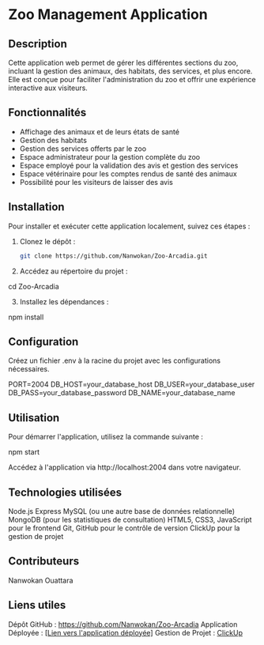 # Zoo Management Application

## Description
Cette application web permet de gérer les différentes sections du zoo, incluant la gestion des animaux, des habitats, des services, et plus encore. Elle est conçue pour faciliter l'administration du zoo et offrir une expérience interactive aux visiteurs.

## Fonctionnalités
- Affichage des animaux et de leurs états de santé
- Gestion des habitats
- Gestion des services offerts par le zoo
- Espace administrateur pour la gestion complète du zoo
- Espace employé pour la validation des avis et gestion des services
- Espace vétérinaire pour les comptes rendus de santé des animaux
- Possibilité pour les visiteurs de laisser des avis

## Installation
Pour installer et exécuter cette application localement, suivez ces étapes :

1. Clonez le dépôt :
   ```bash
   git clone https://github.com/Nanwokan/Zoo-Arcadia.git

2. Accédez au répertoire du projet :

cd Zoo-Arcadia

3. Installez les dépendances :

npm install

## Configuration
Créez un fichier .env à la racine du projet avec les configurations nécessaires.

PORT=2004
DB_HOST=your_database_host
DB_USER=your_database_user
DB_PASS=your_database_password
DB_NAME=your_database_name

## Utilisation
Pour démarrer l'application, utilisez la commande suivante :

npm start

Accédez à l'application via http://localhost:2004 dans votre navigateur.

## Technologies utilisées

Node.js
Express
MySQL (ou une autre base de données relationnelle)
MongoDB (pour les statistiques de consultation)
HTML5, CSS3, JavaScript pour le frontend
Git, GitHub pour le contrôle de version
ClickUp pour la gestion de projet

## Contributeurs
Nanwokan Ouattara

## Liens utiles
Dépôt GitHub : https://github.com/Nanwokan/Zoo-Arcadia
Application Déployée : [[Lien vers l'application déployée]](https://zoo-arcadia-fgafzczp8-nanwokans-projects.vercel.app)
Gestion de Projet : [ClickUp](https://app.clickup.com/9015082414/v/s/90152702178)
